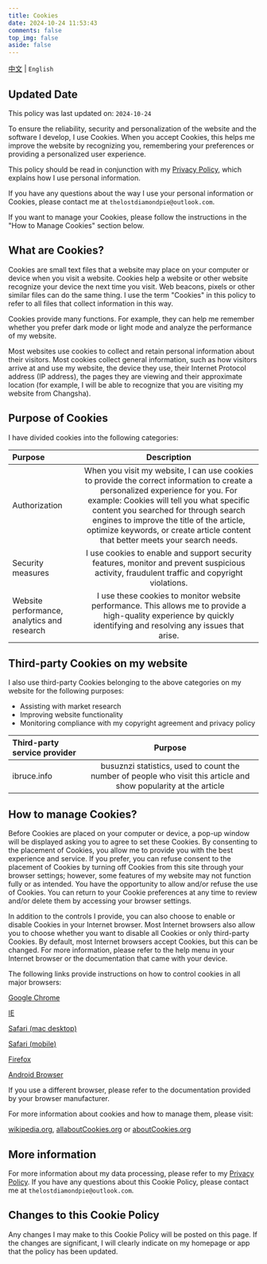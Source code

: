```yaml
---
title: Cookies
date: 2024-10-24 11:53:43
comments: false
top_img: false
aside: false
---
```


[中文](/cookies/) | `English`

## Updated Date

This policy was last updated on: `2024-10-24`

To ensure the reliability, security and personalization of the website and the software I develop, I use Cookies. When you accept Cookies, this helps me improve the website by recognizing you, remembering your preferences or providing a personalized user experience.

This policy should be read in conjunction with my [Privacy Policy](/privacy/en), which explains how I use personal information.

If you have any questions about the way I use your personal information or Cookies, please contact me at `thelostdiamondpie@outlook.com`.

If you want to manage your Cookies, please follow the instructions in the "How to Manage Cookies" section below.

## What are Cookies?

Cookies are small text files that a website may place on your computer or device when you visit a website. Cookies help a website or other website recognize your device the next time you visit. Web beacons, pixels or other similar files can do the same thing. I use the term "Cookies" in this policy to refer to all files that collect information in this way.

Cookies provide many functions. For example, they can help me remember whether you prefer dark mode or light mode and analyze the performance of my website.

Most websites use cookies to collect and retain personal information about their visitors. Most cookies collect general information, such as how visitors arrive at and use my website, the device they use, their Internet Protocol address (IP address), the pages they are viewing and their approximate location (for example, I will be able to recognize that you are visiting my website from Changsha).

## Purpose of Cookies

I have divided cookies into the following categories:

<table>
<thead>
<tr>
<th align="left">Purpose</th>
<th align="center">Description</th>
</tr>
</thead>
<tbody>
<tr>
<td align="left">Authorization</td>
<td align="center">When you visit my website, I can use cookies to provide the correct information to create a personalized experience for you. For example: Cookies will tell you what specific content you searched for through search engines to improve the title of the article, optimize keywords, or create article content that better meets your search needs. </td>
</tr>
<tr>
<td align="left">Security measures</td>
<td align="center">I use cookies to enable and support security features, monitor and prevent suspicious activity, fraudulent traffic and copyright violations. </td>
</tr>
<tr>
<td align="left">Website performance, analytics and research</td>
<td align="center">I use these cookies to monitor website performance. This allows me to provide a high-quality experience by quickly identifying and resolving any issues that arise. </td>
</tr>
</tbody>
</table>

## Third-party Cookies on my website

I also use third-party Cookies belonging to the above categories on my website for the following purposes:

- Assisting with market research
- Improving website functionality
- Monitoring compliance with my copyright agreement and privacy policy

<table>
<thead>
<tr>
<th align="left">Third-party service provider</th>
<th align="center">Purpose</th>
</tr>
</thead>
<tbody>
<tr>
<td align="left">ibruce.info</td>
<td align="center">busuznzi statistics, used to count the number of people who visit this article and show popularity at the article</td>
</tr>
</tbody>
</table>

## How to manage Cookies?

Before Cookies are placed on your computer or device, a pop-up window will be displayed asking you to agree to set these Cookies. By consenting to the placement of Cookies, you allow me to provide you with the best experience and service. If you prefer, you can refuse consent to the placement of Cookies by turning off Cookies from this site through your browser settings; however, some features of my website may not function fully or as intended. You have the opportunity to allow and&#x2F;or refuse the use of Cookies. You can return to your Cookie preferences at any time to review and&#x2F;or delete them by accessing your browser settings.

In addition to the controls I provide, you can also choose to enable or disable Cookies in your Internet browser. Most Internet browsers also allow you to choose whether you want to disable all Cookies or only third-party Cookies. By default, most Internet browsers accept Cookies, but this can be changed. For more information, please refer to the help menu in your Internet browser or the documentation that came with your device.

The following links provide instructions on how to control cookies in all major browsers:

[Google Chrome](https://support.google.com/chrome/answer/95647?hl=en)

[IE](https://support.microsoft.com/en-us/help/260971/description-of-cookies)

[Safari (mac desktop)](https://support.apple.com/guide/safari/manage-cookies-and-website-data-sfri11471/mac)

[Safari (mobile)](https://support.apple.com/en-us/HT201265)

[Firefox](https://support.mozilla.org/en-US/kb/Cookies-information-websites-store-on-your-computer)

[Android Browser](http://support.google.com/ics/nexus/bin/answer.py?hl=en&answer=2425067)

If you use a different browser, please refer to the documentation provided by your browser manufacturer.

For more information about cookies and how to manage them, please visit:

[wikipedia.org](https://en.wikipedia.org/wiki/HTTP_cookie), [allaboutCookies.org](https://www.allaboutcookies.org/) or [aboutCookies.org](https://www.aboutcookies.org/)

## More information

For more information about my data processing, please refer to my [Privacy Policy](/privacy/). If you have any questions about this Cookie Policy, please contact me at `thelostdiamondpie@outlook.com`.

## Changes to this Cookie Policy

Any changes I may make to this Cookie Policy will be posted on this page. If the changes are significant, I will clearly indicate on my homepage or app that the policy has been updated.